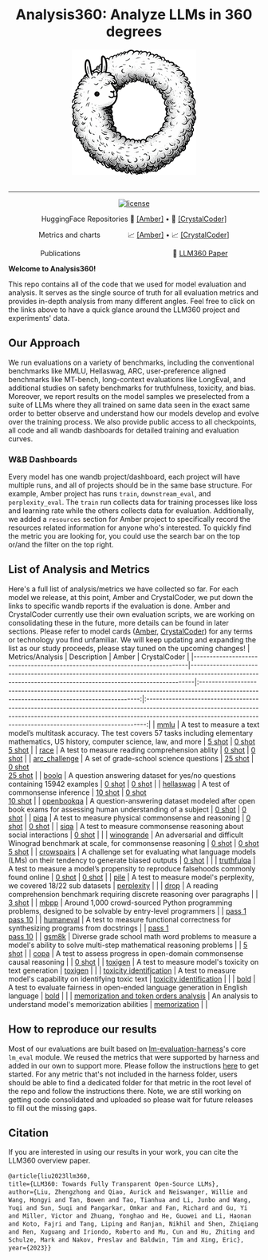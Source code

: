 <h1 align="center">Analysis360: Analyze LLMs in 360 degrees</h1>

<div align="center">
   <img src="./docs/imgs/logo-web250.png"><br><br>
</div>

---

<p align="center">
   <a href="https://github.com/LLM360/Analysis360/blob/dev/LICENSE"><img src="https://img.shields.io/badge/License-Apache_2.0-blue.svg" alt="license"></a>
</p>
<p align="center">
   HuggingFace Repositories 
  🤗 <a href="https://huggingface.co/LLM360/Amber">[Amber]</a> •
  🤗 <a href="https://huggingface.co/LLM360/CrystalCoder">[CrystalCoder]</a>
</p>
<p align="center">
  Metrics and charts&nbsp;&nbsp;&nbsp;&nbsp;&nbsp;&nbsp;&nbsp;&nbsp;&nbsp;&nbsp;&nbsp;&nbsp;&nbsp;
  📈 <a href="https://wandb.ai/llm360/Amber"> [Amber]</a> •
  📈 <a href="https://wandb.ai/llm360/CrystalCoder"> [CrystalCoder]</a>
</p>
<p align="center">
  Publications
   &nbsp;&nbsp;&nbsp;&nbsp;&nbsp;&nbsp;&nbsp;&nbsp;&nbsp;
   &nbsp;&nbsp;&nbsp;&nbsp;&nbsp;&nbsp;&nbsp;&nbsp;&nbsp;
   &nbsp;&nbsp;&nbsp;&nbsp;&nbsp;&nbsp;&nbsp;&nbsp;&nbsp;
   &nbsp;&nbsp;&nbsp;&nbsp;&nbsp;&nbsp;&nbsp;&nbsp;&nbsp;
   &nbsp;&nbsp;&nbsp;&nbsp;&nbsp;
  📃 <a href="https://www.llm360.ai/paper.pdf">LLM360 Paper</a>
</p>

**Welcome to Analysis360!**
<br/>

This repo contains all of the code that we used for model evaluation and analysis. It serves as the single source of truth for all evaluation metrics and provides in-depth analysis from many different angles. Feel free to click on the links above to have a quick glance around the LLM360 project and experiments' data.

## Our Approach 

We run evaluations on a variety of benchmarks, including the conventional benchmarks like MMLU, Hellaswag, ARC, user-preference aligned benchmarks like MT-bench, long-context evaluations like LongEval, and additional studies on safety benchmarks for truthfulness, toxicity, and bias. Moreover, we report results on the model samples we preselected from a suite of LLMs where they all trained on same data seen in the exact same order to better observe and understand how our models develop and evolve over the training process. We also provide public access to all checkpoints, all code and all wandb dashboards for detailed training and evaluation curves. 

### W&B Dashboards
Every model has one wandb project/dashboard, each project will have multiple runs, and all of projects should be in the same base structure. For example, Amber project has runs `train`, `downstream_eval`, and `perplexity_eval`. The `train` run collects data for training processes like loss and learning rate while the others collects data for evaluation. Additionally, we added a `resources` section for Amber project to specifically record the resources related information for anyone who's interested. To quickly find the metric you are looking for, you could use the search bar on the top or/and the filter on the top right.

## List of Analysis and Metrics

Here's a full list of analysis/metrics we have collected so far. For each model we release, at this point, Amber and CrystalCoder, we put down the links to specific wandb reports if the evaluation is done. Amber and CrystalCoder currently use their own evaluation scripts, we are working on consolidating these in the future, more details can be found in later sections. Please refer to model cards ([Amber](https://huggingface.co/LLM360/Amber), [CrystalCoder](https://huggingface.co/LLM360/CrystalCoder)) for any terms or technology you find unfamiliar. We will keep updating and expanding the list as our study proceeds, please stay tuned on the upcoming changes!
| Metrics/Analysis                                                           | Description                                                                                                                                                 |                                                                   Amber                                                                   |                                                                                                                CrystalCoder                                                                                                                |
|----------------------------------------------------------------------------|-------------------------------------------------------------------------------------------------------------------------------------------------------------|:-----------------------------------------------------------------------------------------------------------------------------------------:|:------------------------------------------------------------------------------------------------------------------------------------------------------------------------------------------------------------------------------------------:|
| [mmlu](https://arxiv.org/abs/2009.03300)                                   | A test to measure a text model’s multitask accuracy. The test covers 57 tasks including elementary mathematics, US history, computer science, law, and more |                         [5 shot](https://wandb.ai/llm360/Amber/reports/mmlu-23-12-05-12-00-27---Vmlldzo2MTc1Njkx)                         |             [0 shot](https://wandb.ai/llm360/CrystalCoder/reports/MMLU-0-shot-23-12-05-12-26-58---Vmlldzo2MTc1OTIw)<br>[5 shot](https://wandb.ai/llm360/CrystalCoder/reports/MMLU-5-shot-23-12-05-12-31-30---Vmlldzo2MTc1OTgy)             |
| [race](https://arxiv.org/abs/1704.04683)                                   | A test to measure reading comprehension ablity                                                                                                              |                         [0 shot](https://wandb.ai/llm360/Amber/reports/race-23-12-05-12-01-31---Vmlldzo2MTc1NzAw)                         |                                                                   [0 shot](https://wandb.ai/llm360/CrystalCoder/reports/RACE-0-shot-23-12-05-12-27-47---Vmlldzo2MTc1OTI5)                                                                  |
| [arc_challenge](https://arxiv.org/abs/1803.05457)                          | A set of grade-school science questions                                                                                                                     |                         [25 shot](https://wandb.ai/llm360/Amber/reports/arc-23-12-05-12-02-08---Vmlldzo2MTc1NzA5)                         |           [0 shot](https://wandb.ai/llm360/CrystalCoder/reports/ARC-C-0-shot-23-12-06-11-10-01---Vmlldzo2MTg3NjEz)<br>[25 shot](https://wandb.ai/llm360/CrystalCoder/reports/ARC-C-25-shot-23-12-06-11-08-46---Vmlldzo2MTg3NjA0)           |
| [boolq](https://arxiv.org/abs/1905.10044)                                  | A question answering dataset for yes/no questions containing 15942 examples                                                                                 |                         [0 shot](https://wandb.ai/llm360/Amber/reports/boolq-23-12-05-12-03-24---Vmlldzo2MTc1NzE3)                        |                                                                  [0 shot](https://wandb.ai/llm360/CrystalCoder/reports/BoolQ-0-shot-23-12-05-12-28-19---Vmlldzo2MTc1OTM3)                                                                  |
| [hellaswag](https://arxiv.org/abs/1905.07830)                              | A test of commonsense inference                                                                                                                             |                      [10 shot](https://wandb.ai/llm360/Amber/reports/hellaswag-23-12-05-12-03-55---Vmlldzo2MTc1NzIw)                      |       [0 shot](https://wandb.ai/llm360/CrystalCoder/reports/HellaSwag-0-shot-23-12-05-12-25-18---Vmlldzo2MTc1OTA0)<br>[10 shot](https://wandb.ai/llm360/CrystalCoder/reports/HellaSwag-10-shot-23-12-05-12-47-16---Vmlldzo2MTc2MTAz)       |
| [openbookqa](https://arxiv.org/abs/1809.02789)                             | A question-answering dataset modeled after open book exams for assessing human understanding of a subject                                                   |                      [0 shot](https://wandb.ai/llm360/Amber/reports/openbookqa-23-12-05-12-04-39---Vmlldzo2MTc1NzI1)                      |                                                               [0 shot](https://wandb.ai/llm360/CrystalCoder/reports/Openbook-QA-0-shot-23-12-05-12-48-00---Vmlldzo2MTc2MTE0)                                                               |
| [piqa](https://arxiv.org/abs/1911.11641)                                   | A test to measure physical commonsense and reasoning                                                                                                        |                         [0 shot](https://wandb.ai/llm360/Amber/reports/piqa-23-12-05-12-05-40---Vmlldzo2MTc1NzMy)                         |                                                                   [0 shot](https://wandb.ai/llm360/CrystalCoder/reports/PIQA-0-shot-23-12-05-12-46-47---Vmlldzo2MTc2MTAx)                                                                  |
| [siqa](https://arxiv.org/abs/1904.09728)                                   | A test to measure commonsense reasoning about social interactions                                                                                           |                         [0 shot](https://wandb.ai/llm360/Amber/reports/siqa-23-12-05-12-07-33---Vmlldzo2MTc1NzUw)                         |                                                                                                                                                                                                                                            |
| [winogrande](https://arxiv.org/abs/1907.10641)                             | An adversarial and difficult Winograd benchmark at scale, for commonsense reasoning                                                                         |                      [0 shot](https://wandb.ai/llm360/Amber/reports/winogrande-23-12-05-12-08-04---Vmlldzo2MTc1NzU1)                      |       [0 shot](https://wandb.ai/llm360/CrystalCoder/reports/Winogrande-0-shot-23-12-05-12-30-16---Vmlldzo2MTc1OTY5)<br>[5 shot](https://wandb.ai/llm360/CrystalCoder/reports/Winogrande-5-shot-23-12-05-12-28-46---Vmlldzo2MTc1OTQ3)       |
| [crowspairs](https://arxiv.org/abs/2010.00133)                             | A challenge set for evaluating what language models (LMs) on their tendency to generate biased outputs                                                      |                      [0 shot](https://wandb.ai/llm360/Amber/reports/crowspairs-23-12-05-12-08-51---Vmlldzo2MTc1NzYz)                      |                                                                                                                                                                                                                                            |
| [truthfulqa](https://arxiv.org/abs/2109.07958)                             | A test to measure a model’s propensity to reproduce falsehoods commonly found online                                                                        |                      [0 shot](https://wandb.ai/llm360/Amber/reports/truthfulqa-23-12-05-12-12-08---Vmlldzo2MTc1Nzg4)                      |                                                               [0 shot](https://wandb.ai/llm360/CrystalCoder/reports/Truthful-QA-0-shot-23-12-05-12-49-09---Vmlldzo2MTc2MTIx)                                                               |
| [pile](https://pile.eleuther.ai/)                                          | A test to measure model's perplexity, we covered 18/22 sub datasets                                                                                         |                                         [perplexity](https://wandb.ai/llm360/Amber/runs/ut4txpqk)                                         |                                                                                                                                                                                                                                            |
| [drop](https://arxiv.org/abs/1903.00161)                                   | A reading comprehension benchmark requiring discrete reasoning over paragraphs                                                                              |                                                                                                                                           |                                                                   [3 shot](https://wandb.ai/llm360/CrystalCoder/reports/DROP-3-shot-23-12-05-12-55-44---Vmlldzo2MTc2MTU1)                                                                  |
| [mbpp](https://arxiv.org/abs/2108.07732)                                   | Around 1,000 crowd-sourced Python programming problems, designed to be solvable by entry-level programmers                                                  |                                                                                                                                           |      [pass 1](https://wandb.ai/llm360/CrystalCoder/reports/MBPP-pass-1-t-0-1-23-12-05-12-42-33---Vmlldzo2MTc2MDcw)<br>[pass 10](https://wandb.ai/llm360/CrystalCoder/reports/MBPP-pass-10-t-0-1-23-12-05-12-41-45---Vmlldzo2MTc2MDYy)      |
| [humaneval](https://arxiv.org/abs/2107.03374)                              | A test to measure functional correctness for synthesizing programs from docstrings                                                                          |                                                                                                                                           | [pass 1](https://wandb.ai/llm360/CrystalCoder/reports/HumanEval-pass-1-t-0-2-23-12-05-12-45-51---Vmlldzo2MTc2MDk0)<br>[pass 10](https://wandb.ai/llm360/CrystalCoder/reports/HumanEval-pass-10-t-0-2-23-12-05-12-48-34---Vmlldzo2MTc2MTE2) |
| [gsm8k](https://arxiv.org/abs/2110.14168)                                  | Diverse grade school math word problems to measure a model's ability to solve multi-step mathematical reasoning problems                                    |                                                                                                                                           |                                                                  [5 shot](https://wandb.ai/llm360/CrystalCoder/reports/GSM8K-5-shot-23-12-05-12-50-29---Vmlldzo2MTc2MTI4)                                                                  |
| [copa](https://arxiv.org/abs/2203.08398)                                   | A test to assess progress in open-domain commonsense causal reasoning                                                                                       |                                                                                                                                           |                                                                   [0 shot](https://wandb.ai/llm360/CrystalCoder/reports/COPA-0-shot-23-12-05-12-52-54---Vmlldzo2MTc2MTQy)                                                                  |
| [toxigen](https://arxiv.org/abs/2203.09509)                                | A test to measure model's toxicity on text generation                                                                                                       |         [toxigen](https://wandb.ai/llm360/Amber/reports/toxigen-and-toxicity-identification-23-12-06-15-24-39---Vmlldzo2MTg5NTcy)         |                                                                                                                                                                                                                                            |
| [toxicity identification](https://arxiv.org/abs/2305.13169)                | A test to measure model's capability on identifying toxic text                                                                                              | [toxicity identification](https://wandb.ai/llm360/Amber/reports/toxigen-and-toxicity-identification-23-12-06-15-24-39---Vmlldzo2MTg5NTcy) |                                                                                                                                                                                                                                            |
| [bold](https://arxiv.org/abs/2101.11718)                                   | A test to evaluate fairness in open-ended language generation in English language                                                                           |                          [bold](https://wandb.ai/llm360/Amber/reports/bold-23-12-06-15-27-23---Vmlldzo2MTg5NTky)                          |                                                                                                                                                                                                                                            |
| [memorization and token orders analysis](https://arxiv.org/abs/2202.07646) | An analysis to understand model's memorization abilities                                                                                                    |                  [memorization](https://wandb.ai/llm360/Amber/reports/memorization-23-12-06-15-29-48---Vmlldzo2MTg5NjEx)                  |                                                                                                                                                                                                                                            |
## How to reproduce our results
Most of our evaluations are built based on [lm-evaluation-harness](https://github.com/EleutherAI/lm-evaluation-harness)'s core `lm_eval` module. We reused the metrics that were supported by harness and added in our own to support more. Please follow the instructions [here](./eval/harness/README.md) to get started. For any metric that's not included in the harness folder, users should be able to find a dedicated folder for that metric in the root level of the repo and follow the instructions there. Note, we are still working on getting code consolidated and uploaded so please wait for future releases to fill out the missing gaps.

## Citation
If you are interested in using our results in your work, you can cite the LLM360 overview paper.
```
@article{liu2023llm360,
title={LLM360: Towards Fully Transparent Open-Source LLMs},
author={Liu, Zhengzhong and Qiao, Aurick and Neiswanger, Willie and Wang, Hongyi and Tan, Bowen and Tao, Tianhua and Li, Junbo and Wang, Yuqi and Sun, Suqi and Pangarkar, Omkar and Fan, Richard and Gu, Yi and Miller, Victor and Zhuang, Yonghao and He, Guowei and Li, Haonan and Koto, Fajri and Tang, Liping and Ranjan, Nikhil and Shen, Zhiqiang and Ren, Xuguang and Iriondo, Roberto and Mu, Cun and Hu, Zhiting and Schulze, Mark and Nakov, Preslav and Baldwin, Tim and Xing, Eric},
year={2023}}
```
